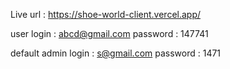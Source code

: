 Live url : https://shoe-world-client.vercel.app/

user login : abcd@gmail.com password : 147741

default admin login : s@gmail.com password : 1471
